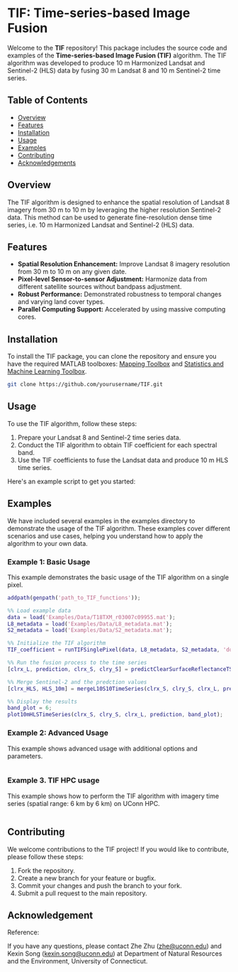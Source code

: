 # TIF: Time-series-based Image Fusion

Welcome to the **TIF** repository! This package includes the source code and examples of the **Time-series-based Image Fusion (TIF)** algorithm. The TIF algorithm was developed to produce 10 m Harmonized Landsat and Sentinel-2 (HLS) data by fusing 30 m Landsat 8 and 10 m Sentinel-2 time series.

## Table of Contents

- [Overview](#overview)
- [Features](#features)
- [Installation](#installation)
- [Usage](#usage)
- [Examples](#examples)
- [Contributing](#contributing)
- [Acknowledgements](#acknowledgements)

## Overview

The TIF algorithm is designed to enhance the spatial resolution of Landsat 8 imagery from 30 m to 10 m by leveraging the higher resolution Sentinel-2 data. This method can be used to generate fine-resolution dense time series, i.e. 10 m Harmonized Landsat and Sentinel-2 (HLS) data.

## Features

- **Spatial Resolution Enhancement:** Improve Landsat 8 imagery resolution from 30 m to 10 m on any given date.
- **Pixel-level Sensor-to-sensor Adjustment:** Harmonize data from different satellite sources without bandpass adjustment.
- **Robust Performance:** Demonstrated robustness to temporal changes and varying land cover types.
- **Parallel Computing Support:** Accelerated by using massive computing cores.

## Installation

To install the TIF package, you can clone the repository and ensure you have the required MATLAB toolboxes: [Mapping Toolbox](https://www.mathworks.com/products/mapping.html) and [Statistics and Machine Learning Toolbox](https://www.mathworks.com/products/statistics.html).


```bash
git clone https://github.com/yourusername/TIF.git
```

## Usage
To use the TIF algorithm, follow these steps:

1. Prepare your Landsat 8 and Sentinel-2 time series data.
2. Conduct the TIF algorithm to obtain TIF coefficient for each spectral band.
3. Use the TIF coefficients to fuse the Landsat data and produce 10 m HLS time series.

Here's an example script to get you started:

## Examples
We have included several examples in the examples directory to demonstrate the usage of the TIF algorithm. These examples cover different scenarios and use cases, helping you understand how to apply the algorithm to your own data.

### Example 1: Basic Usage 
This example demonstrates the basic usage of the TIF algorithm on a single pixel.
```matlab
addpath(genpath('path_to_TIF_functions')); 

%% Load example data
data = load('Examples/Data/T18TXM_r03007c09955.mat');
L8_metadata = load('Examples/Data/L8_metadata.mat');
S2_metadata = load('Examples/Data/S2_metadata.mat');

%% Initialize the TIF algorithm 
TIF_coefficient = runTIFSinglePixel(data, L8_metadata, S2_metadata, 'do_plot', true);

%% Run the fusion process to the time series
[clrx_L, prediction, clrx_S, clry_S] = predictClearSurfaceReflectanceTS(data, TIF_coefficient);

%% Merge Sentinel-2 and the predction values
[clrx_HLS, HLS_10m] = mergeL10S10TimeSeries(clrx_S, clry_S, clrx_L, prediction);

%% Display the results
band_plot = 6; 
plot10mHLSTimeSeries(clrx_S, clry_S, clrx_L, prediction, band_plot);
```


### Example 2: Advanced Usage
This example shows advanced usage with additional options and parameters.
```
```

### Example 3. TIF HPC usage
This example shows how to perform the TIF algorithm with imagery time series (spatial range: 6 km by 6 km) on UConn HPC.
```
```

## Contributing
We welcome contributions to the TIF project! If you would like to contribute, please follow these steps:

1. Fork the repository.
2. Create a new branch for your feature or bugfix.
3. Commit your changes and push the branch to your fork.
4. Submit a pull request to the main repository.

## Acknowledgement
Reference:


If you have any questions, please contact Zhe Zhu (zhe@uconn.edu) and Kexin Song (kexin.song@uconn.edu) at Department of Natural Resources and the Environment, University of Connecticut.



